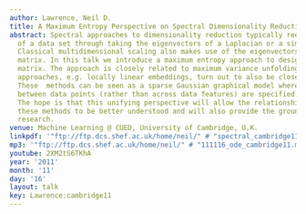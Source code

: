 ```yaml
---
author: Lawrence, Neil D.
title: A Maximum Entropy Perspective on Spectral Dimensionality Reduction
abstract: Spectral approaches to dimensionality reduction typically reduce the dimensionality
  of a data set through taking the eigenvectors of a Laplacian or a similarity matrix.
  Classical multidimensional scaling also makes use of the eigenvectors of a similarity
  matrix. In this talk we introduce a maximum entropy approach to designing this similarity
  matrix. The approach is closely related to maximum variance unfolding. Other spectral
  approaches, e.g. locally linear embeddings, turn out to also be closely related.
  These  methods can be seen as a sparse Gaussian graphical model where correlations
  between data points (rather than across data features) are specified in the graph.
  The hope is that this unifying perspective will allow the relationships between
  these methods to be better understood and will also provide the groundwork for further
  research.
venue: Machine Learning @ CUED, University of Cambridge, U.K.
linkpdf: '"ftp://ftp.dcs.shef.ac.uk/home/neil/" # "spectral_cambridge11.pdf"'
mp3: '"ftp://ftp.dcs.shef.ac.uk/home/neil/" # "111116_ode_cambridge11.mp3"'
youtube: 2XM2tS6TKhA
year: '2011'
month: '11'
day: '16'
layout: talk
key: Lawrence:cambridge11
---
```

